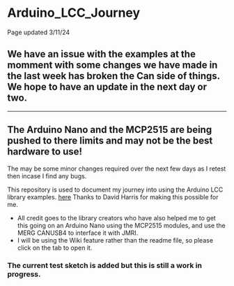# Arduino_LCC_Journey

Page updated 3/11/24

## We have an issue with the examples at the momment with some changes we have made in the last week has broken the Can side of things. We hope to have an update in the next day or two.


----

## The Arduino Nano and the MCP2515 are being pushed to there limits and may not be the best hardware to use!

The may be some minor changes required over the next few days as I retest then incase I find any bugs.


This repository is used to document my journey into using the Arduino LCC library examples. [here](https://github.com/openlcb/OpenLCB_Single_Thread) Thanks to David Harris for making this possible for me.

- All credit goes to the library creators who have also helped me to get this going on an Arduino Nano using the MCP2515 modules, and use the MERG CANUSB4 to interface it with JMRI.
- I will be using the Wiki feature rather than the readme file, so please click on the tab to open it.

### The current test sketch is added but this is still a work in progress.



